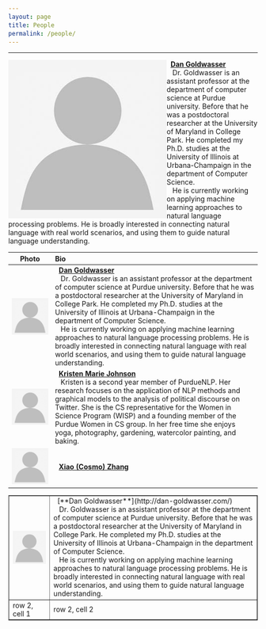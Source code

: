 ```yaml
---
layout: page
title: People
permalink: /people/
---
```


---

<img align="left" src="/images/person-place-holder.jpg"> &nbsp;&nbsp;[**Dan Goldwasser**](http://dan-goldwasser.com/) <br> &nbsp;&nbsp; Dr. Goldwasser is an assistant professor at the department of computer science at Purdue university. Before that he was a postdoctoral researcher at the University of Maryland in College Park. He completed my Ph.D. studies at the University of Illinois at Urbana-Champaign in the department of Computer Science. <br> &nbsp;&nbsp; He is currently working on applying machine learning approaches to natural language processing problems. He is broadly interested in connecting natural language with real world scenarios, and using them to guide natural language understanding.

| Photo | Bio |
| :----------: | :------------ |
| <img align="middle" src="/images/person-place-holder.jpg"> | &nbsp;&nbsp;[**Dan Goldwasser**](http://dan-goldwasser.com/) <br> &nbsp;&nbsp; Dr. Goldwasser is an assistant professor at the department of computer science at Purdue university. Before that he was a postdoctoral researcher at the University of Maryland in College Park. He completed my Ph.D. studies at the University of Illinois at Urbana-Champaign in the department of Computer Science. <br> &nbsp;&nbsp; He is currently working on applying machine learning approaches to natural language processing problems. He is broadly interested in connecting natural language with real world scenarios, and using them to guide natural language understanding. |
| ![alt text](/images/person-place-holder.jpg) | &nbsp;&nbsp;[**Kristen Marie Johnson**](https://www.cs.purdue.edu/homes/john1187/) <br> &nbsp;&nbsp; Kristen is a second year member of PurdueNLP. Her research focuses on the application of NLP methods and graphical models to the analysis of political discourse on Twitter. She is the CS representative for the Women in Science Program (WISP) and a founding member of the Purdue Women in CS group. In her free time she enjoys yoga, photography, gardening, watercolor painting, and baking.|
| ![alt text](/images/person-place-holder.jpg) | &nbsp;&nbsp;[**Xiao (Cosmo) Zhang**](https://www.cs.purdue.edu/homes/zhang923/) <br> |

<table border="1">
<tr>
<td style = "vertical-align: middle;"><img align="middle" src="/images/person-place-holder.jpg"></td>
<td style = "vertical-align: top;">&nbsp;&nbsp;[**Dan Goldwasser**](http://dan-goldwasser.com/) <br> &nbsp;&nbsp; Dr. Goldwasser is an assistant professor at the department of computer science at Purdue university. Before that he was a postdoctoral researcher at the University of Maryland in College Park. He completed my Ph.D. studies at the University of Illinois at Urbana-Champaign in the department of Computer Science. <br> &nbsp;&nbsp; He is currently working on applying machine learning approaches to natural language processing problems. He is broadly interested in connecting natural language with real world scenarios, and using them to guide natural language understanding.</td>
</tr>
<tr>
<td>row 2, cell 1</td><td>row 2, cell 2</td>
</tr>
</table>
